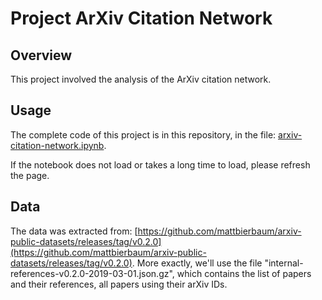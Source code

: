 # Project ArXiv Citation Network

## Overview

This project involved the analysis of the ArXiv citation network.

## Usage

The complete code of this project is in this repository, in the file: [arxiv-citation-network.ipynb](https://github.com/dennishnf/project-arxiv-citation-network/blob/main/arxiv-citation-network.ipynb).

If the notebook does not load or takes a long time to load, please refresh the page.

## Data

The data was extracted from: [https://github.com/mattbierbaum/arxiv-public-datasets/releases/tag/v0.2.0](https://github.com/mattbierbaum/arxiv-public-datasets/releases/tag/v0.2.0). More exactly, we'll use the file "internal-references-v0.2.0-2019-03-01.json.gz", which contains the list of papers and their references, all papers using their arXiv IDs.
